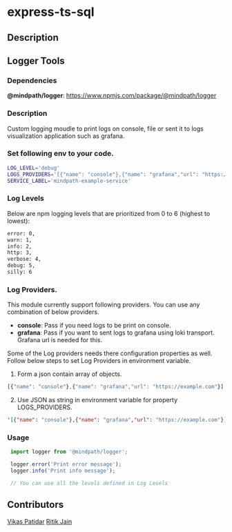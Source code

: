 # express-ts-sql

## Description

## Logger Tools

### Dependencies
**@mindpath/logger**: https://www.npmjs.com/package/@mindpath/logger

### Description
Custom logging moudle to print logs on console, file or sent it to logs visualization application such as grafana.

### Set following env to your code.
```sh
LOG_LEVEL='debug'
LOGS_PROVIDERS='[{"name": "console"},{"name": "grafana","url": "https://example.com"}]'
SERVICE_LABEL='mindpath-example-service'
```
### Log Levels
Below are npm logging levels that are prioritized from 0 to 6 (highest to lowest):
 ```sh
error: 0,
warn: 1,
info: 2,
http: 3,
verbose: 4,
debug: 5,
silly: 6
```

### Log Providers.
This module currently support following providers. You can use any combination of below providers.

 - **console**: Pass if you need logs to be print on console.
 - **grafana**: Pass if you want to sent logs to grafana using loki transport. Grafana url is
   needed for this. 

Some of the Log providers needs there configuration properties as well.  
Follow below steps to set Log Providers in environment variable. 

 1. Form a json contain array of objects.
 ```js
[{"name": "console"},{"name": "grafana","url": "https://example.com"}]
 ```
 2. Use JSON as string in environment variable for property LOGS_PROVIDERS.
  ```json
'[{"name": "console"},{"name": "grafana","url": "https://example.com"}]'
 ```

 ### Usage

 ```ts
  import logger from '@mindpath/logger';

  logger.error('Print error message');
  logger.info('Print info message');

  // You can use all the levels defined in Log Levels

 ```

## Contributors

[Vikas Patidar](https://www.linkedin.com/in/vikas-patidar-0106/)
[Ritik Jain](https://www.linkedin.com/in/ritik756/)